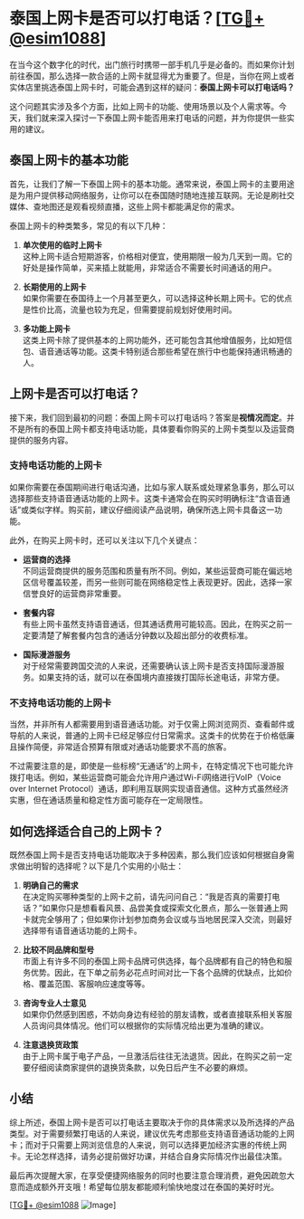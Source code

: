 # 泰国上网卡是否可以打电话？[[TG💪+ @esim1088](https://t.me/s/esim1088)]

在当今这个数字化的时代，出门旅行时携带一部手机几乎是必备的。而如果你计划前往泰国，那么选择一款合适的上网卡就显得尤为重要了。但是，当你在网上或者实体店里挑选泰国上网卡时，可能会遇到这样的疑问：**泰国上网卡可以打电话吗？**

这个问题其实涉及多个方面，比如上网卡的功能、使用场景以及个人需求等。今天，我们就来深入探讨一下泰国上网卡能否用来打电话的问题，并为你提供一些实用的建议。

## 泰国上网卡的基本功能

首先，让我们了解一下泰国上网卡的基本功能。通常来说，泰国上网卡的主要用途是为用户提供移动网络服务，让你可以在泰国随时随地连接互联网。无论是刷社交媒体、查地图还是观看视频直播，这些上网卡都能满足你的需求。

泰国上网卡的种类繁多，常见的有以下几种：

1. **单次使用的临时上网卡**  
   这种上网卡适合短期游客，价格相对便宜，使用期限一般为几天到一周。它的好处是操作简单，买来插上就能用，非常适合不需要长时间通话的用户。

2. **长期使用的上网卡**  
   如果你需要在泰国待上一个月甚至更久，可以选择这种长期上网卡。它的优点是性价比高，流量也较为充足，但需要提前规划好使用时间。

3. **多功能上网卡**  
   这类上网卡除了提供基本的上网功能外，还可能包含其他增值服务，比如短信包、语音通话等功能。这类卡特别适合那些希望在旅行中也能保持通讯畅通的人。

## 上网卡是否可以打电话？

接下来，我们回到最初的问题：泰国上网卡可以打电话吗？答案是**视情况而定**。并不是所有的泰国上网卡都支持电话功能，具体要看你购买的上网卡类型以及运营商提供的服务内容。

### 支持电话功能的上网卡

如果你需要在泰国期间进行电话沟通，比如与家人联系或处理紧急事务，那么可以选择那些支持语音通话功能的上网卡。这类卡通常会在购买时明确标注“含语音通话”或类似字样。购买前，建议仔细阅读产品说明，确保所选上网卡具备这一功能。

此外，在购买上网卡时，还可以关注以下几个关键点：

- **运营商的选择**  
  不同运营商提供的服务范围和质量有所不同。例如，某些运营商可能在偏远地区信号覆盖较差，而另一些则可能在网络稳定性上表现更好。因此，选择一家信誉良好的运营商非常重要。

- **套餐内容**  
  有些上网卡虽然支持语音通话，但其通话费用可能较高。因此，在购买之前一定要清楚了解套餐内包含的通话分钟数以及超出部分的收费标准。

- **国际漫游服务**  
  对于经常需要跨国交流的人来说，还需要确认该上网卡是否支持国际漫游服务。如果支持的话，就可以在泰国境内直接拨打国际长途电话，非常方便。

### 不支持电话功能的上网卡

当然，并非所有人都需要用到语音通话功能。对于仅需上网浏览网页、查看邮件或导航的人来说，普通的上网卡已经足够应付日常需求。这类卡的优势在于价格低廉且操作简便，非常适合预算有限或对通话功能要求不高的旅客。

不过需要注意的是，即使是一些标榜“无通话”的上网卡，在特定情况下也可能允许拨打电话。例如，某些运营商可能会允许用户通过Wi-Fi网络进行VoIP（Voice over Internet Protocol）通话，即利用互联网实现语音通信。这种方式虽然经济实惠，但在通话质量和稳定性方面可能存在一定局限性。

## 如何选择适合自己的上网卡？

既然泰国上网卡是否支持电话功能取决于多种因素，那么我们应该如何根据自身需求做出明智的选择呢？以下是几个实用的小贴士：

1. **明确自己的需求**  
   在决定购买哪种类型的上网卡之前，请先问问自己：“我是否真的需要打电话？”如果你只是想看看风景、品尝美食或探索文化景点，那么一张普通上网卡就完全够用了；但如果你计划参加商务会议或与当地居民深入交流，则最好选择带有语音通话功能的上网卡。

2. **比较不同品牌和型号**  
   市面上有许多不同的泰国上网卡品牌可供选择，每个品牌都有自己的特色和服务优势。因此，在下单之前务必花点时间对比一下各个品牌的优缺点，比如价格、覆盖范围、客服响应速度等等。

3. **咨询专业人士意见**  
   如果你仍然感到困惑，不妨向身边有经验的朋友请教，或者直接联系相关客服人员询问具体情况。他们可以根据你的实际情况给出更为准确的建议。

4. **注意退换货政策**  
   由于上网卡属于电子产品，一旦激活后往往无法退货。因此，在购买之前一定要仔细阅读商家提供的退换货条款，以免日后产生不必要的麻烦。

## 小结

综上所述，泰国上网卡是否可以打电话主要取决于你的具体需求以及所选择的产品类型。对于需要频繁打电话的人来说，建议优先考虑那些支持语音通话功能的上网卡；而对于只需要上网浏览信息的人来说，则可以选择更加经济实惠的传统上网卡。无论怎样选择，请务必提前做好功课，并结合自身实际情况作出最佳决策。

最后再次提醒大家，在享受便捷网络服务的同时也要注意合理消费，避免因疏忽大意而造成额外开支哦！希望每位朋友都能顺利愉快地度过在泰国的美好时光。

[[TG💪+ @esim1088](https://t.me/s/esim1088) ![Image](https://i.postimg.cc/4NQfJmqS/Snipaste-2025-05-13-00-14-12.png)]